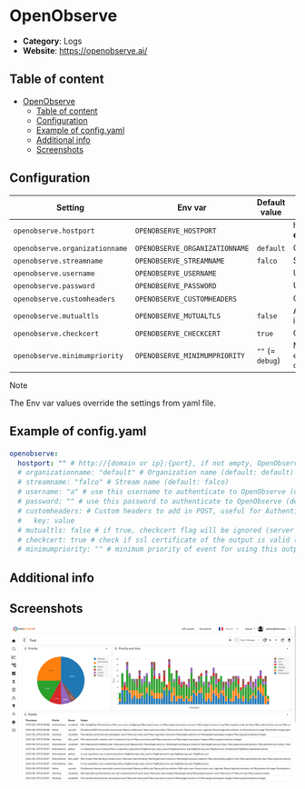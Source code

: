 # OpenObserve

- **Category**: Logs
- **Website**: https://openobserve.ai/

## Table of content

- [OpenObserve](#openobserve)
  - [Table of content](#table-of-content)
  - [Configuration](#configuration)
  - [Example of config.yaml](#example-of-configyaml)
  - [Additional info](#additional-info)
  - [Screenshots](#screenshots)

## Configuration

| Setting                        | Env var                        | Default value    | Description                                                                                                                         |
| ------------------------------ | ------------------------------ | ---------------- | ----------------------------------------------------------------------------------------------------------------------------------- |
| `openobserve.hostport`         | `OPENOBSERVE_HOSTPORT`         |                  | http://{domain or ip}:{port}, if not empty, OpenObserve output is **enabled**                                                       |
| `openobserve.organizationname` | `OPENOBSERVE_ORGANIZATIONNAME` | `default`        | Organization name                                                                                                                   |
| `openobserve.streamname`       | `OPENOBSERVE_STREAMNAME`       | `falco`          | Stream name                                                                                                                         |
| `openobserve.username`         | `OPENOBSERVE_USERNAME`         |                  | Use this username to authenticate to OpenObserve                                                                                    |
| `openobserve.password`         | `OPENOBSERVE_PASSWORD`         |                  | Use this password to authenticate to OpenObserve                                                                                    |
| `openobserve.customheaders`    | `OPENOBSERVE_CUSTOMHEADERS`    |                  | Custom headers to add in POST, useful for Authentication                                                                            |
| `openobserve.mutualtls`        | `OPENOBSERVE_MUTUALTLS`        | `false`          | Authenticate to the output with TLS, if true, checkcert flag will be ignored (server cert will always be checked)                   |
| `openobserve.checkcert`        | `OPENOBSERVE_CHECKCERT`        | `true`           | Check if ssl certificate of the output is valid                                                                                     |
| `openobserve.minimumpriority`  | `OPENOBSERVE_MINIMUMPRIORITY`  | `""` (= `debug`) | Minimum priority of event for using this output, order is `emergency,alert,critical,error,warning,notice,informational,debug or ""` |

> [!NOTE]
The Env var values override the settings from yaml file.

## Example of config.yaml

```yaml
openobserve:
  hostport: "" # http://{domain or ip}:{port}, if not empty, OpenObserve output is enabled
  # organizationname: "default" # Organization name (default: default)
  # streamname: "falco" # Stream name (default: falco)
  # username: "a" # use this username to authenticate to OpenObserve (default: "")
  # password: "" # use this password to authenticate to OpenObserve (default: "")
  # customheaders: # Custom headers to add in POST, useful for Authentication
  #   key: value
  # mutualtls: false # if true, checkcert flag will be ignored (server cert will always be checked)
  # checkcert: true # check if ssl certificate of the output is valid (default: true)
  # minimumpriority: "" # minimum priority of event for using this output, order is emergency|alert|critical|error|warning|notice|informational|debug or "" (default)
```

## Additional info

## Screenshots

![openobserve example](images/openobserve.png)